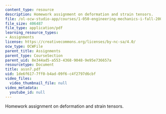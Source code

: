 ```yaml
---
content_type: resource
description: Homework assignment on deformation and strain tensors.
file: /ol-ocw-studio-app/courses/1-050-engineering-mechanics-i-fall-2007/1de6f6177ff0b4ad09f6c4f2797d6cbf_assn7.pdf
file_size: 406487
file_type: application/pdf
learning_resource_types:
- Assignments
license: https://creativecommons.org/licenses/by-nc-sa/4.0/
ocw_type: OCWFile
parent_title: Assignments
parent_type: CourseSection
parent_uid: 8e344ad5-a553-4368-9048-9e95e736657a
resourcetype: Document
title: assn7.pdf
uid: 1de6f617-7ff0-b4ad-09f6-c4f2797d6cbf
video_files:
  video_thumbnail_file: null
video_metadata:
  youtube_id: null
---
```

Homework assignment on deformation and strain tensors.